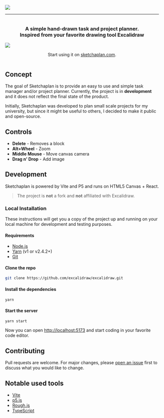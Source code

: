 ![](https://i.imgur.com/lhcJ82D.png)

<hr>
<div align="center" style="display:flex;flex-direction:column;">
  <h3>A simple hand-drawn task and project planner.<br>Inspired from your favorite drawing tool Excalidraw</h3>
  <img src="https://img.shields.io/static/v1?label=Status&message=Under%20development&color=red">
  <p>Start using it on <a target="_blank" href="https://www.sketchaplan.com/">sketchaplan.com</a>.</p>
</div>

## Concept
The goal of Sketchaplan is to provide an easy to use and simple task manager and/or project planner. Currently, the project is in **development** and
it does not reflect the final state of the product.

Initially, Sketchaplan was developed to plan small scale projects for my university, but since it might be useful to others, I decided to make it public and open-source.

## Controls
- **Delete** - Removes a block 
- **Alt+Wheel** - Zoom
- **Middle Mouse** - Move canvas camera
- **Drag n' Drop** - Add image

## Development
Sketchaplan is powered by Vite and P5 and runs on HTML5 Canvas + React.
> The project is **not** a fork and **not** affiliated with Excalidraw.

### Local Installation

These instructions will get you a copy of the project up and running on your local machine for development and testing purposes.

#### Requirements

- [Node.js](https://nodejs.org/en/)
- [Yarn](https://yarnpkg.com/getting-started/install) (v1 or v2.4.2+)
- [Git](https://git-scm.com/downloads)

#### Clone the repo

```bash
git clone https://github.com/excalidraw/excalidraw.git
```

#### Install the dependencies

```bash
yarn
```

#### Start the server

```bash
yarn start
```

Now you can open [http://localhost:5173](http://localhost:5173) and start coding in your favorite code editor.

## Contributing

Pull requests are welcome. For major changes, please [open an issue](https://github.com/cunev/sketchaplan/issues/new) first to discuss what you would like to change.

## Notable used tools

- [Vite](https://github.com/vitejs/vite)
- [p5.js](https://github.com/processing/p5.js?files=1)
- [Rough.js](https://roughjs.com)
- [TypeScript](https://www.typescriptlang.org)
